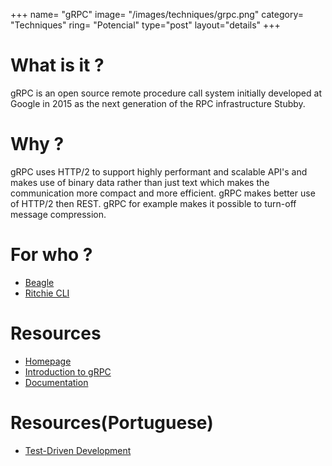 +++
name= "gRPC"
image= "/images/techniques/grpc.png"
category= "Techniques"
ring= "Potencial"
type="post"
layout="details"
+++

# What is it ?

gRPC is an open source remote procedure call system initially developed at Google in 2015 as the next generation of the RPC infrastructure Stubby.

# Why ?

gRPC uses HTTP/2 to support highly performant and scalable API's and makes use of binary data rather than just text which makes the communication more compact and more efficient. gRPC makes better use of HTTP/2 then REST. gRPC for example makes it possible to turn-off message compression.

# For who ?

* [Beagle](https://usebeagle.io/)
* [Ritchie CLI](https://ritchiecli.io/)

# Resources
- [Homepage](https://grpc.io/)
- [Introduction to gRPC](https://grpc.io/docs/what-is-grpc/introduction/)
- [Documentation](https://grpc.io/docs/)

# Resources(Portuguese)
- [Test-Driven Development](https://www.casadocodigo.com.br/products/livro-tdd)
